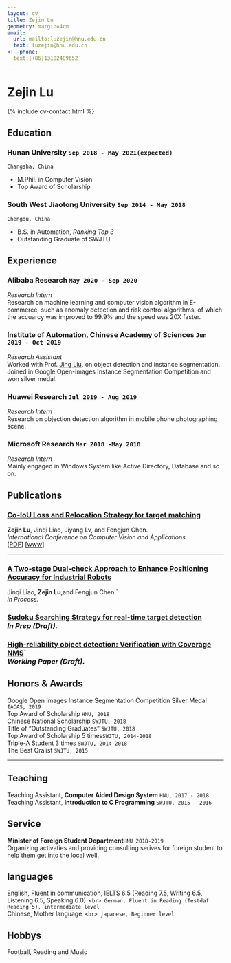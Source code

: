 ```yaml
---
layout: cv
title: Zejin Lu
geometry: margin=4cm
email:
  url: mailto:luzejin@hnu.edu.cn
  text: luzejin@hnu.edu.cn
<!--phone:
  text:(+86)13182489652
---
```


# **Zejin** **Lu**   

<!--homepage:
  url: http://cs.cmu.edu/~woden
  text: cs.cmu.edu/~woden
include contact information from the front matter
Supported arguments:
    - homepage: url, text
    - phone
    - email
-->

{% include cv-contact.html %}

## Education

### **Hunan University** `Sep 2018 - May 2021(expected)`

```
Changsha, China
```

- M.Phil. in Computer Vision
- Top Award of Scholarship

### **South West Jiaotong University** `Sep 2014 - May 2018`

```
Chengdu, China
```

- B.S. in Automation, _Ranking Top 3_<br>
- Outstanding Graduate of SWJTU


## Experience

### **Alibaba Research** `May 2020 - Sep 2020`

_Research Intern_<br>
Research on machine learning and computer vision algorithm in E-commerce, such as anomaly detection and risk control algorithms, of which the accuarcy was improved to 99.9% and the speed was 20X faster.

### **Institute of Automation, Chinese Academy of Sciences** `Jun 2019 - Oct 2019`

_Research Assistant_<br>
Worked with Prof. [Jing Liu](http://www.nlpr.ia.ac.cn/iva/liujing/), on object detection and instance segmentation. Joined in Google Open-images Instance Segmentation Competition and won silver medal.

### **Huawei Research** `Jul 2019 - Aug 2019`

_Research Intern_<br>
Research on objection detection algorithm in mobile phone photographing scene.

### **Microsoft Research** `Mar 2018 -May 2018`

_Research Intern_<br>
Mainly engaged in Windows System like Active Directory, Database and so on.

## Publications

### [**Co-IoU Loss and Relocation Strategy for target matching**](https://github.com/LuZeking/LuZeking.github.io/blob/master/files/visapp.pdf)

**Zejin Lu**, Jinqi Liao, Jiyang Lv, and Fengjun Chen.<br> _International Conference on Computer Vision and Applications._ <br>
[[PDF](https://github.com/LuZeking/LuZeking.github.io/blob/master/files/visapp.pdf)]
[[www](http://visapp.visigrapp.org/Websites.aspx)]


---

### [**A Two-stage Dual-check Approach to Enhance Positioning Accuracy for Industrial Robots**]()

Jinqi Liao, **Zejin Lu**,and Fengjun Chen.`<br> _in Process._<br>

### [**Sudoku Searching Strategy for real-time target detection**]()<br> _In Prep (Draft)._<br>

### [**High‐reliability object detection: Verification with Coverage NMS**]()`<br> _Working Paper (Draft)._<br>



## Honors & Awards

Google Open Images Instance Segmentation Competition Silver Medal `IACAS, 2019` <br>
Top Award of Scholarship  `HNU, 2018` <br>
Chinese National Scholarship `SWJTU, 2018` <br>
Title of “Outstanding Graduates” `SWJTU, 2018` <br>
Top Award of Scholarship 5 times`SWJTU, 2014-2018` <br>
Triple-A Student 3 times `SWJTU, 2014-2018` <br>
The Best Oralist `SWJTU, 2015` <br>

---

## Teaching

Teaching Assistant, **Computer Aided Design System** `HNU, 2017 - 2018` <br>
Teaching Assistant, **Introduction to C Programming** `SWJTU, 2015 - 2016` <br>


## Service

**Minister of Foreign Student Department**`HNU 2018-2019`
<br> Organizing activaties and providing consulting serives for foreign student to help them get into the local well.<br>

## languages
English, Fluent in communication, IELTS 6.5 (Reading 7.5, Writing 6.5, Listening 6.5, Speaking 6.0)` <br>
German, Fluent in Reading (Testdaf Reading 5), intermediate level` <br>
Chinese, Mother language` <br>
japanese, Beginner level` <br>

## Hobbys
Football, Reading and Music

<!-- ### Footer

Last updated: Dec 2020 -->
